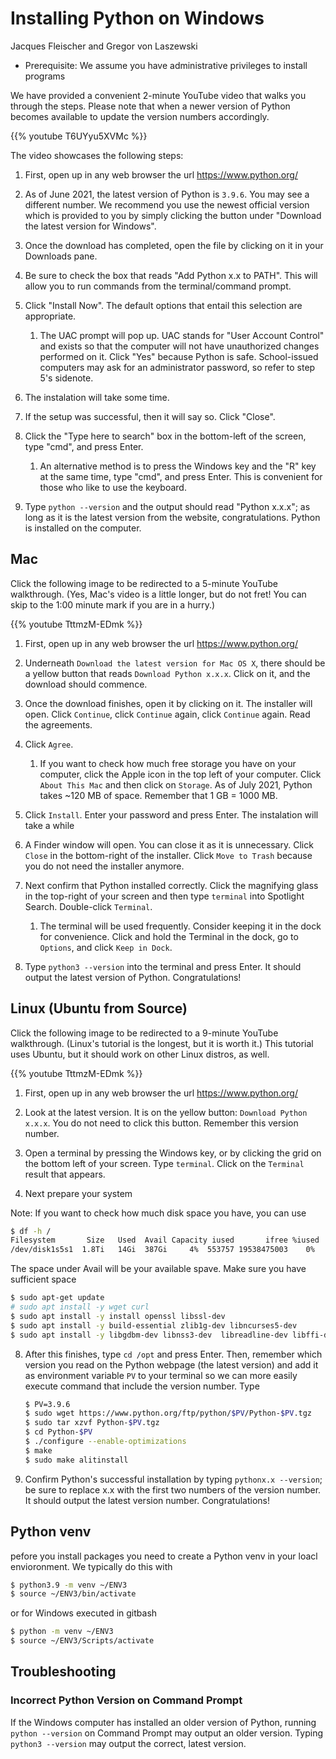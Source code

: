 # Installing Python on Windows

Jacques Fleischer and Gregor von Laszewski

* Prerequisite: We assume you have administrative privileges to install programs

We have provided a convenient 2-minute YouTube video that walks you through the steps. Please note that when a newer version of Python becomes available to update the version numbers accordingly.

{{% youtube T6UYyu5XVMc %}}

The video showcases the following steps:

1. First, open up in any web browser the url <https://www.python.org/>

2. As of June 2021, the latest version of Python is `3.9.6`. You may see a different number. We recommend you use the newest official version which is provided to you by simply clicking the  button under "Download the latest version for Windows".

3. Once the download has completed, open the file by clicking on it in your Downloads pane.

4. Be sure to check the box that reads "Add Python x.x to PATH". This will allow you to run commands from the terminal/command prompt.

5. Click "Install Now". The default options that entail this selection are appropriate. 

   1. The UAC prompt will pop up. UAC stands for "User Account Control" and exists so that the computer will 
      not have unauthorized changes performed on it. Click "Yes" because Python is safe. School-issued computers 
      may ask for an administrator password, so refer to step 5's sidenote.

6. The instalation will take some time.

9. If the setup was successful, then it will say so. Click "Close".

10. Click the "Type here to search" box in the bottom-left of the screen, type "cmd", and press Enter.

    1. An alternative method is to press the Windows key and the "R" key at the same time, type "cmd", and 
       press Enter. This is convenient for those who like to use the keyboard.

11. Type `python --version` and the output should read "Python x.x.x"; as long as it is the latest version 
    from the website, congratulations. Python is installed on the computer.
    
## Mac

Click the following image to be redirected to a 5-minute YouTube walkthrough. (Yes, Mac's video is a little longer, but do not fret!
You can skip to the 1:00 minute mark if you are in a hurry.)

{{% youtube TttmzM-EDmk %}}


1. First, open up in any web browser the url <https://www.python.org/>

2. Underneath `Download the latest version for Mac OS X`, there should be a yellow button that reads `Download Python x.x.x`. Click on it, and the download should commence.

3. Once the download finishes, open it by clicking on it. The installer will open. Click `Continue`, click `Continue` again, click `Continue` again.
   Read the agreements.

4. Click `Agree`. 
   1. If you want to check how much free storage you have on your computer, click the Apple icon in the top left of your computer. Click
    `About This Mac` and then click on `Storage`. As of July 2021, Python takes ~120 MB of space. Remember that 1 GB = 1000 MB.


5. Click `Install`. Enter your password and press Enter. The instalation will take a while

6. A Finder window will open. You can close it as it is unnecessary. Click `Close` in the bottom-right of the installer. Click `Move to Trash` because you do not need the installer anymore.

7. Next confirm that Python installed correctly. Click the magnifying glass in the top-right of your screen and then type `terminal` into Spotlight Search. Double-click `Terminal`.
   1. The terminal will be used frequently. Consider keeping it in the dock for convenience. Click and hold the Terminal in the dock, go to `Options`, and click `Keep in Dock`.
  

10. Type `python3 --version` into the terminal and press Enter. It should output the latest version of Python. Congratulations!

## Linux (Ubuntu from Source)

Click the following image to be redirected to a 9-minute YouTube walkthrough. (Linux's tutorial is the longest, but it is worth it.)
This tutorial uses Ubuntu, but it should work on other Linux distros, as well.

{{% youtube TttmzM-EDmk %}}


1. First, open up in any web browser the url <https://www.python.org/>   
   
3. Look at the latest version. It is on the yellow button: `Download Python x.x.x`. You do not need to click this button. Remember this version number.

   
4. Open a terminal by pressing the Windows key, or by clicking the grid on the bottom left of your screen. Type `terminal`. Click on the `Terminal` result that appears.
   
5. Next prepare your system

Note: If you want to check how much disk space you have, you can use 

```bash
$ df -h /
Filesystem       Size   Used  Avail Capacity iused       ifree %iused  Mounted on
/dev/disk1s5s1  1.8Ti   14Gi  387Gi     4%  553757 19538475003    0%   /
```
The space under Avail will be your available spave. Make sure you have sufficient space

```bash
$ sudo apt-get update
# sudo apt install -y wget curl
$ sudo apt install -y install openssl libssl-dev
$ sudo apt install -y build-essential zlib1g-dev libncurses5-dev 
$ sudo apt install -y libgdbm-dev libnss3-dev  libreadline-dev libffi-dev libsqlite3-dev libbz2-dev
``` 

8. After this finishes, type `cd /opt` and press Enter. Then, remember which version you read on the Python webpage (the latest version) and add it as environment variable `PV` to your terminal so we can more easily execute command that include the version number. Type 
  
   ```bash
   $ PV=3.9.6
   $ sudo wget https://www.python.org/ftp/python/$PV/Python-$PV.tgz
   $ sudo tar xzvf Python-$PV.tgz
   $ cd Python-$PV
   $ ./configure --enable-optimizations
   $ make
   $ sudo make alitinstall
   ``` 
    
19. Confirm Python's successful installation by typing `pythonx.x --version`; be sure to replace x.x with the first two numbers of the version number. It should output the latest version number. Congratulations!

## Python venv

pefore you install packages you need to create a Python venv in your loacl envioronment. We typically do this with 

```bash
$ python3.9 -m venv ~/ENV3
$ source ~/ENV3/bin/activate
```

or for Windows executed in gitbash

```bash
$ python -m venv ~/ENV3
$ source ~/ENV3/Scripts/activate
```


## Troubleshooting

### Incorrect Python Version on Command Prompt

If the Windows computer has installed an older version of Python, running `python --version` on Command Prompt may output an older version. Typing `python3 --version` may output the correct, latest version.



